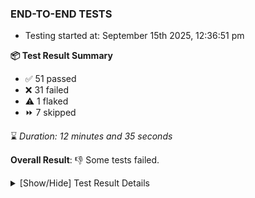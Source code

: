 ### END-TO-END TESTS

- Testing started at: September 15th 2025, 12:36:51 pm

**📦 Test Result Summary**

- ✅ 51 passed
- ❌ 31 failed
- ⚠️ 1 flaked
- ⏩ 7 skipped

⌛ _Duration: 12 minutes and 35 seconds_

**Overall Result**: 👎 Some tests failed.



<details>
    <summary>[Show/Hide] Test Result Details</summary>
    <div markdown="1">

| Test | Browser | Test Case | Tags | Result |
| :---: | :---: | :--- | :---: | :---: |
| 1 | chromium-local-provider | should edit design in Design Configurator |  | ❌ |
| 2 | chromium-local-provider | Test if Left Navigation Panel is displayed |  | ❌ |
| 3 | chromium-local-provider | Verify that UI components are displayed |  | ⚠️ |
| 4 | chromium-local-provider | Transition to disconnected state and then back to connected state |  | ❌ |
| 5 | chromium-local-provider | Transition to ignored state and then back to connected state |  | ➖ |
| 6 | chromium-local-provider | Transition to not found state and then back to connected state |  | ➖ |
| 7 | chromium-local-provider | Delete Kubernetes cluster connections |  | ➖ |
| 8 | chromium-local-provider | Test if Notification button is displayed |  | ❌ |
| 9 | chromium-local-provider | Logout from current user session |  | ❌ |
| 10 | chromium-local-provider | Test if Profile button is displayed |  | ❌ |
| 11 | chromium-local-provider | Create a Model |  | ❌ |
| 12 | chromium-local-provider | Search a Model and Export it |  | ➖ |
| 13 | chromium-local-provider | Import a Model via File Import |  | ➖ |
| 14 | chromium-local-provider | Import a Model via Url Import |  | ➖ |
| 15 | chromium-local-provider | Import a Model via CSV Import |  | ➖ |
| 16 | chromium-local-provider | Common UI elements |  | ❌ |
| 17 | chromium-local-provider | Add performance profile with load generator fortio |  | ❌ |
| 18 | chromium-local-provider | View detailed result of a performance profile (Graph Visualiser) with load generator fortio |  | ❌ |
| 19 | chromium-local-provider | Edit the configuration of a performance profile with load generator fortio and service mesh None |  | ❌ |
| 20 | chromium-local-provider | Compare test of a performance profile with load generator fortio |  | ❌ |
| 21 | chromium-local-provider | Delete a performance profile with load generator fortio |  | ❌ |
| 22 | chromium-local-provider | Aggregation Charts are displayed |  | ❌ |
| 23 | chromium-local-provider | Toggle &quot;Send Anonymous Usage Statistics&quot; |  | ❌ |
| 24 | chromium-local-provider | Toggle &quot;Send Anonymous Performance Results&quot; |  | ❌ |
| 25 | chromium-local-provider | Verify Kanvas Snapshot using data-testid |  | ❌ |
| 26 | chromium-local-provider | Verify Performance Analysis Details |  | ❌ |
| 27 | chromium-local-provider | Verify Kanvas Details |  | ❌ |
| 28 | chromium-local-provider | displays public design card correctly |  | ❌ |
| 29 | chromium-local-provider | Verify Meshery Docker Extension Details |  | ❌ |
| 30 | chromium-local-provider | imports design via File |  | ❌ |
| 31 | chromium-local-provider | Verify Meshery Design Embed Details |  | ❌ |
| 32 | chromium-local-provider | imports design via URL |  | ❌ |
| 33 | chromium-local-provider | Verify Meshery Catalog Section Details |  | ❌ |
| 34 | chromium-local-provider | deletes a published design from the list |  | ❌ |
| 35 | chromium-local-provider | Verify Meshery Adapter for Istio Section |  | ❌ |
| 36 | chromium-local-provider | deploys a published design to a connected cluster |  | ❌ |
| 37 | chromium-local-provider | All settings tabs |  | ❌ |
| 38 | chromium-local-provider | Action buttons on adapters tab |  | ❌ |
| 39 | chromium-local-provider | Grafana elements on metrics tab |  | ❌ |

</div>
</details>


<!-- To see the full report, please visit our CI/CD pipeline with reporter. -->